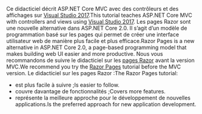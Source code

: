 <span data-ttu-id="35f1d-101">Ce didacticiel décrit ASP.NET Core MVC avec des contrôleurs et des affichages sur [Visual Studio 2017](https://www.visualstudio.com/).</span><span class="sxs-lookup"><span data-stu-id="35f1d-101">This tutorial teaches ASP.NET Core MVC with controllers and views using [Visual Studio 2017](https://www.visualstudio.com/).</span></span> <span data-ttu-id="35f1d-102">Les pages Razor sont une nouvelle alternative dans ASP.NET Core 2.0. Il s’agit d’un modèle de programmation basé sur les pages qui permet de créer une interface utilisateur web de manière plus facile et plus efficace.</span><span class="sxs-lookup"><span data-stu-id="35f1d-102">Razor Pages is a new alternative in ASP.NET Core 2.0, a page-based programming model that makes building web UI easier and more productive.</span></span> <span data-ttu-id="35f1d-103">Nous vous recommandons de suivre le didacticiel sur les [pages Razor](xref:mvc/razor-pages/index) avant la version MVC.</span><span class="sxs-lookup"><span data-stu-id="35f1d-103">We recommend you try the [Razor Pages](xref:mvc/razor-pages/index) tutorial before the MVC version.</span></span> <span data-ttu-id="35f1d-104">Le didacticiel sur les pages Razor :</span><span class="sxs-lookup"><span data-stu-id="35f1d-104">The Razor Pages tutorial:</span></span>

* <span data-ttu-id="35f1d-105">est plus facile à suivre ;</span><span class="sxs-lookup"><span data-stu-id="35f1d-105">Is easier to follow.</span></span>
* <span data-ttu-id="35f1d-106">couvre davantage de fonctionnalités ;</span><span class="sxs-lookup"><span data-stu-id="35f1d-106">Covers more features.</span></span>
* <span data-ttu-id="35f1d-107">représente la meilleure approche pour le développement de nouvelles applications.</span><span class="sxs-lookup"><span data-stu-id="35f1d-107">Is the preferred approach for new application development.</span></span>